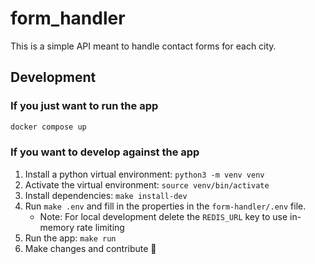 # form_handler

This is a simple API meant to handle contact forms for each city.

## Development

### If you just want to run the app

```sh
docker compose up
```

### If you want to develop against the app

1. Install a python virtual environment: `python3 -m venv venv`
1. Activate the virtual environment: `source venv/bin/activate`
1. Install dependencies: `make install-dev`
1. Run `make .env` and fill in the properties in the `form-handler/.env` file.
    * Note: For local development delete the `REDIS_URL` key to use in-memory rate limiting
1. Run the app: `make run`
1. Make changes and contribute 🙌
